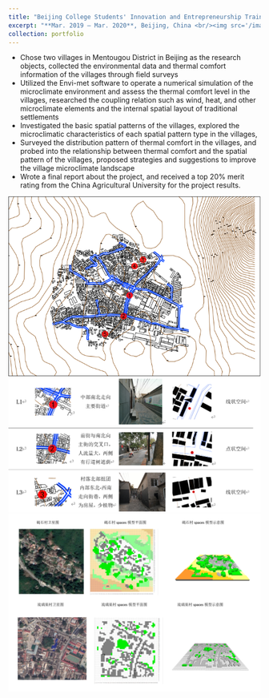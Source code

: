 ```yaml
---
title: "Beijing College Students' Innovation and Entrepreneurship Training Program: Relationship between Spatial Pattern and Microclimate of Mountain Village Based on Envi-met in Beijing, China"
excerpt: "**Mar. 2019 – Mar. 2020**, Beijing, China <br/><img src='/images/7-1.png'>"
collection: portfolio
---
```

 *	Chose two villages in Mentougou District in Beijing as the research objects, collected the environmental data and thermal comfort information of the villages through field surveys 
 *	Utilized the Envi-met software to operate a numerical simulation of the microclimate environment and assess the thermal comfort level in the villages, researched the coupling relation such as wind, heat, and other microclimate elements and the internal spatial layout of traditional settlements
 *	Investigated the basic spatial patterns of the villages, explored the microclimatic characteristics of each spatial pattern type in the villages, 
 *	Surveyed the distribution pattern of thermal comfort in the villages, and probed into the relationship between thermal comfort and the spatial pattern of the villages, proposed strategies and suggestions to improve the village microclimate landscape
 *	Wrote a final report about the project, and received a top 20% merit rating from the China Agricultural University for the project results.





<img src='/images/7-2.png'>



<img src='/images/7-3.png'>


<img src='/images/7-4.png'>
